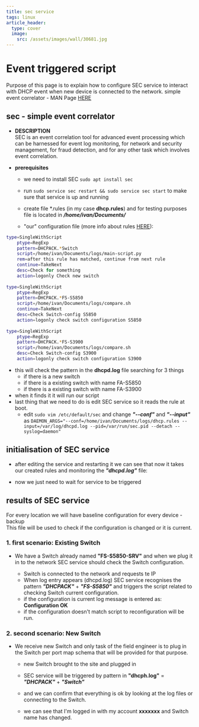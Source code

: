 ```yaml
---
title: sec service
tags: linux
article_header:
  type: cover
  image:
    src: /assets/images/wall/30681.jpg
---
```

# Event triggered script # 
>>>
Purpose of this page is to explain how to configure SEC service to interact with DHCP event when new device is connected to the network.
simple event correlator - MAN Page [HERE](https://simple-evcorr.github.io/man.html)
>>>

## sec - simple event correlator ##  
 - **DESCRIPTION**  
SEC is an event correlation tool for advanced event processing which can be harnessed for event log monitoring, for network and security management, for fraud detection, and for any other task which involves event correlation.  
  
* **prerequisites**  
  - we need to install SEC `sudo apt install sec`
  - run `sudo service sec restart && sudo service sec start` to make sure that service is up and running  
  
  - create file *.rules (in my case **dhcp.rules**) and for testing purposes file is located in ***/home/ivan/Documents/***  
  - "our" configuration file (more info about rules [HERE](https://simple-evcorr.github.io/man.html#lbAK)):
```bash  
type=SingleWithScript  
	ptype=RegExp  
	pattern=DHCPACK.*Switch  
	script=/home/ivan/Documents/logs/main-script.py  
	rem=after this rule has matched, continue from next rule  
	continue=TakeNext  
	desc=Check for something  
	action=logonly Check new switch  
  
type=SingleWithScript  
	ptype=RegExp  
	pattern=DHCPACK.*FS-S5850  
	script=/home/ivan/Documents/logs/compare.sh  
	continue=TakeNext  
	desc=Check Switch-config S5850  
	action=logonly check switch configuration S5850  
   
type=SingleWithScript  
	ptype=RegExp  
	pattern=DHCPACK.*FS-S3900  
	script=/home/ivan/Documents/logs/compare.sh  
	desc=Check Switch-config S3900  
	action=logonly check switch configuration S3900  
```  
  - this will check the pattern in the **dhcpd.log** file searching for 3 things  
       - if there is a new switch
       - if there is a existing switch with name FA-S5850  
       - if there is a existing switch with name FA-S3900
  - when it finds it it will run our script  
  - last thing that we need to do is edit SEC service so it reads the rule at boot.  
       - edit `sudo vim /etc/default/sec` and change ***"--conf"*** and ***"--input"*** as  `DAEMON_ARGS="--conf=/home/ivan/Documents/logs/dhcp.rules --input=/var/log/dhcpd.log --pid=/var/run/sec.pid --detach --syslog=daemon"`
  
  
## initialisation of SEC service ##  
  
  - after editing the service and restarting it we can see that now it takes our created rules and monitoring the ***"dhcpd.log"*** file:  
   
  - now we just need to wait for service to be triggered  
  
## results of SEC service ##  
  
>>>
For every location we will have baseline configuration for every device - backup  
This file will be used to check if the configuration is changed or it is current.
>>>
  
###  1. first scenario: Existing Switch  
  - We have a Switch already named **"FS-S5850-SRV"** and when we plug it in to the network SEC service should check the Switch configuration.  
    
       - Switch is connected to the network and requests te IP
       - When log entry appears (dhcpd.log) SEC service recognises the pattern ***"DHCPACK"*** + ***"FS-S5850"*** and triggers the script related to checking Switch current configuration.  
       - if the configuration is current log message is entered as: **Configuration OK**  
       - if the configuration doesn't match script to reconfiguration will be run.  
  
  
###  2. second scenario: New Switch  
  - We receive new Switch and only task of the field engineer is to plug in the Switch per port map schema that will be provided for that purpose.  
       - new Switch brought to the site and plugged in
       - SEC service will be triggered by pattern in **"dhcph.log"** = ***"DHCPACK"*** + ***"Switch"***  
    
       - and we can confirm that everything is ok by looking at the log files or connecting to the Switch.  
    
       - we can see that I'm logged in with my account **xxxxxxx** and Switch name has changed.